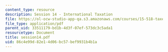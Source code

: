 ```yaml
---
content_type: resource
description: Session 14 - International Taxation
file: https://ol-ocw-studio-app-qa.s3.amazonaws.com/courses/15-518-taxes-and-business-strategy-fall-2002/86c4e99d82e14d06bc57bef9931b4b1a_session14.pdf
file_type: application/pdf
parent_uid: 33511179-bd1b-4d3f-07ef-573dc3c5ada1
resourcetype: Document
title: session14.pdf
uid: 86c4e99d-82e1-4d06-bc57-bef9931b4b1a
---
```

